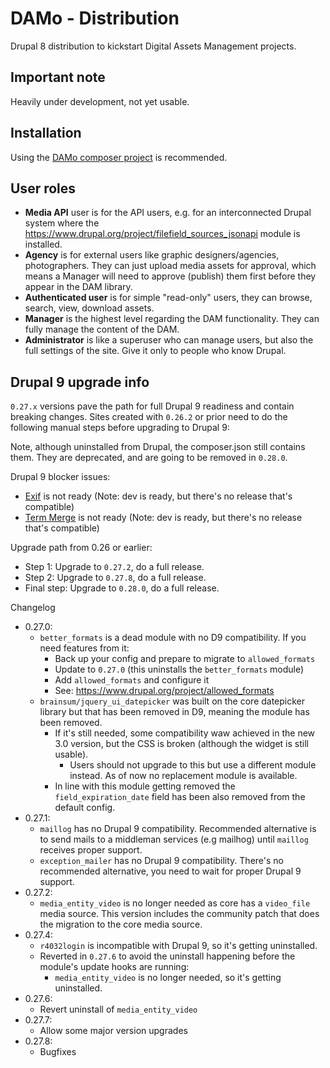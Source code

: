# DAMo - Distribution

Drupal 8 distribution to kickstart Digital Assets Management projects.

## Important note

Heavily under development, not yet usable.

## Installation

Using the [DAMo composer project](https://github.com/brainsum/damo-project) is recommended.

## User roles

* **Media API** user is for the API users, e.g. for an interconnected Drupal system where the https://www.drupal.org/project/filefield_sources_jsonapi module is installed.
* **Agency** is for external users like graphic designers/agencies, photographers. They can just upload media assets for approval, which means a Manager will need to approve (publish) them first before they appear in the DAM library.
* **Authenticated user** is for simple "read-only" users, they can browse, search, view, download assets.
* **Manager** is the highest level regarding the DAM functionality. They can fully manage the content of the DAM.
* **Administrator** is like a superuser who can manage users, but also the full settings of the site. Give it only to people who know Drupal.

## Drupal 9 upgrade info

`0.27.x` versions pave the path for full Drupal 9 readiness and contain breaking changes.
Sites created with `0.26.2` or prior need to do the following manual steps before upgrading to Drupal 9:

Note, although uninstalled from Drupal, the composer.json still contains them. They are deprecated, and are going to be removed in `0.28.0`.

Drupal 9 blocker issues:
- [Exif](https://www.drupal.org/project/exif) is not ready (Note: dev is ready, but there's no release that's compatible)
- [Term Merge](https://www.drupal.org/project/term_merge) is not ready (Note: dev is ready, but there's no release that's compatible)

Upgrade path from 0.26 or earlier:
- Step 1: Upgrade to `0.27.2`, do a full release.
- Step 2: Upgrade to `0.27.8`, do a full release.
- Final step: Upgrade to `0.28.0`, do a full release.

Changelog
- 0.27.0:
    - `better_formats` is a dead module with no D9 compatibility. If you need features from it:
        - Back up your config and prepare to migrate to `allowed_formats`
        - Update to `0.27.0` (this uninstalls the `better_formats` module)
        - Add `allowed_formats` and configure it
        - See: <https://www.drupal.org/project/allowed_formats>
    - `brainsum/jquery_ui_datepicker` was built on the core datepicker library but that has been removed in D9, meaning the module has been removed.
        - If it's still needed, some compatibility waw achieved in the new 3.0 version, but the CSS is broken (although the widget is still usable).
            - Users should not upgrade to this but use a different module instead. As of now no replacement module is available. 
        - In line with this module getting removed the `field_expiration_date` field has been also removed from the default config.     
- 0.27.1:
    - `maillog` has no Drupal 9 compatibility. Recommended alternative is to send mails to a middleman services (e.g mailhog) until `maillog` receives proper support.
    - `exception_mailer` has no Drupal 9 compatibility. There's no recommended alternative, you need to wait for proper Drupal 9 support.
- 0.27.2:
    - `media_entity_video` is no longer needed as core has a `video_file` media source. This version includes the community patch that does the migration to the core media source.
- 0.27.4:
   - `r4032login` is incompatible with Drupal 9, so it's getting uninstalled.
   - Reverted in `0.27.6` to avoid the uninstall happening before the module's update hooks are running:
        - `media_entity_video` is no longer needed, so it's getting uninstalled.
- 0.27.6:
   - Revert uninstall of `media_entity_video`
- 0.27.7:
   - Allow some major version upgrades
- 0.27.8:
   - Bugfixes
